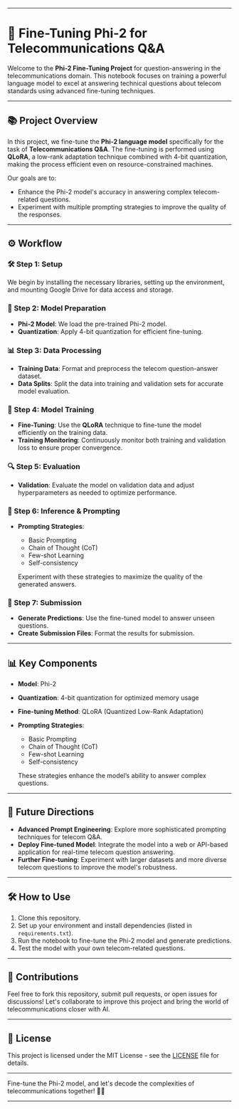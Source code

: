
---

# 📡 Fine-Tuning Phi-2 for Telecommunications Q&A

Welcome to the **Phi-2 Fine-Tuning Project** for question-answering in the telecommunications domain. This notebook focuses on training a powerful language model to excel at answering technical questions about telecom standards using advanced fine-tuning techniques.

---

## 📚 Project Overview

In this project, we fine-tune the **Phi-2 language model** specifically for the task of **Telecommunications Q&A**. The fine-tuning is performed using **QLoRA**, a low-rank adaptation technique combined with 4-bit quantization, making the process efficient even on resource-constrained machines.

Our goals are to:
- Enhance the Phi-2 model's accuracy in answering complex telecom-related questions.
- Experiment with multiple prompting strategies to improve the quality of the responses.

---

## ⚙️ Workflow

### 🛠️ Step 1: Setup
We begin by installing the necessary libraries, setting up the environment, and mounting Google Drive for data access and storage.

### 🧠 Step 2: Model Preparation
- **Phi-2 Model**: We load the pre-trained Phi-2 model.
- **Quantization**: Apply 4-bit quantization for efficient fine-tuning.

### 📊 Step 3: Data Processing
- **Training Data**: Format and preprocess the telecom question-answer dataset.
- **Data Splits**: Split the data into training and validation sets for accurate model evaluation.

### 🚀 Step 4: Model Training
- **Fine-Tuning**: Use the **QLoRA** technique to fine-tune the model efficiently on the training data.
- **Training Monitoring**: Continuously monitor both training and validation loss to ensure proper convergence.

### 🔍 Step 5: Evaluation
- **Validation**: Evaluate the model on validation data and adjust hyperparameters as needed to optimize performance.

### 🧩 Step 6: Inference & Prompting
- **Prompting Strategies**:
  - Basic Prompting
  - Chain of Thought (CoT)
  - Few-shot Learning
  - Self-consistency
  
  Experiment with these strategies to maximize the quality of the generated answers.

### 📂 Step 7: Submission
- **Generate Predictions**: Use the fine-tuned model to answer unseen questions.
- **Create Submission Files**: Format the results for submission.

---

## 📊 Key Components

- **Model**: Phi-2
- **Quantization**: 4-bit quantization for optimized memory usage
- **Fine-tuning Method**: QLoRA (Quantized Low-Rank Adaptation)
- **Prompting Strategies**: 
  - Basic Prompting
  - Chain of Thought (CoT)
  - Few-shot Learning
  - Self-consistency
  
  These strategies enhance the model’s ability to answer complex questions.

---

## 🚀 Future Directions

- **Advanced Prompt Engineering**: Explore more sophisticated prompting techniques for telecom Q&A.
- **Deploy Fine-tuned Model**: Integrate the model into a web or API-based application for real-time telecom question answering.
- **Further Fine-tuning**: Experiment with larger datasets and more diverse telecom questions to improve the model's robustness.

---

## 🛠️ How to Use

1. Clone this repository.
2. Set up your environment and install dependencies (listed in `requirements.txt`).
3. Run the notebook to fine-tune the Phi-2 model and generate predictions.
4. Test the model with your own telecom-related questions.

---

## 🤝 Contributions

Feel free to fork this repository, submit pull requests, or open issues for discussions! Let's collaborate to improve this project and bring the world of telecommunications closer with AI. 

---

## 📜 License

This project is licensed under the MIT License - see the [LICENSE](LICENSE) file for details.

---

Fine-tune the Phi-2 model, and let's decode the complexities of telecommunications together! 📡✨

---

